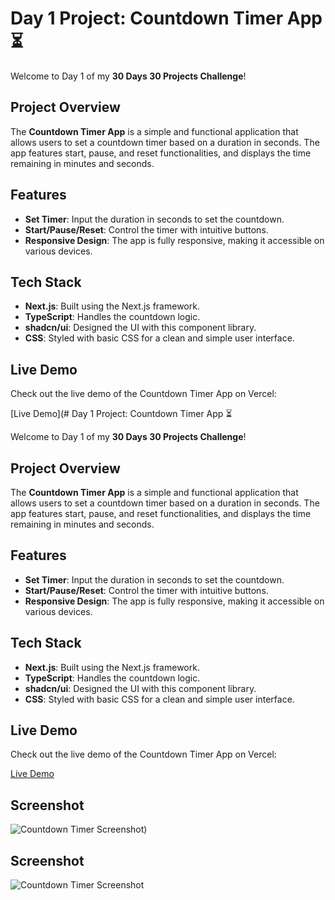 # Day 1 Project: Countdown Timer App ⏳

Welcome to Day 1 of my **30 Days 30 Projects Challenge**!

## Project Overview

The **Countdown Timer App** is a simple and functional application that allows users to set a countdown timer based on a duration in seconds. The app features start, pause, and reset functionalities, and displays the time remaining in minutes and seconds.

## Features

- **Set Timer**: Input the duration in seconds to set the countdown.
- **Start/Pause/Reset**: Control the timer with intuitive buttons.
- **Responsive Design**: The app is fully responsive, making it accessible on various devices.

## Tech Stack

- **Next.js**: Built using the Next.js framework.
- **TypeScript**: Handles the countdown logic.
- **shadcn/ui**: Designed the UI with this component library.
- **CSS**: Styled with basic CSS for a clean and simple user interface.

## Live Demo

Check out the live demo of the Countdown Timer App on Vercel:

[Live Demo](# Day 1 Project: Countdown Timer App ⏳

Welcome to Day 1 of my **30 Days 30 Projects Challenge**!

## Project Overview

The **Countdown Timer App** is a simple and functional application that allows users to set a countdown timer based on a duration in seconds. The app features start, pause, and reset functionalities, and displays the time remaining in minutes and seconds.

## Features

- **Set Timer**: Input the duration in seconds to set the countdown.
- **Start/Pause/Reset**: Control the timer with intuitive buttons.
- **Responsive Design**: The app is fully responsive, making it accessible on various devices.

## Tech Stack

- **Next.js**: Built using the Next.js framework.
- **TypeScript**: Handles the countdown logic.
- **shadcn/ui**: Designed the UI with this component library.
- **CSS**: Styled with basic CSS for a clean and simple user interface.

## Live Demo

Check out the live demo of the Countdown Timer App on Vercel:

[Live Demo](https://time-77k99s1ru-wali-zafris-projects.vercel.app/)

## Screenshot
![Countdown Timer Screenshot](https://github.com/user-attachments/assets/61b46362-c517-4ad5-8ad0-42648f96ea9d))

## Screenshot
![Countdown Timer Screenshot](https://github.com/user-attachments/assets/61b46362-c517-4ad5-8ad0-42648f96ea9d)
